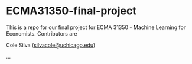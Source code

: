 # ECMA31350-final-project

This is a repo for our final project for ECMA 31350 - Machine Learning for Economists. Contributors are 

Cole Silva (silvacole@uchicago.edu)

...

